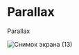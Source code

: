 # Parallax
Parallax

![Снимок экрана (13)](https://github.com/Arisanerz/Parallax/assets/138304850/3207fb06-aff7-4412-961d-8817855c1215)
